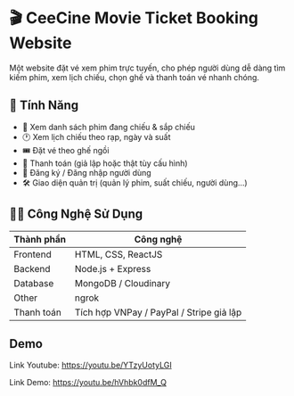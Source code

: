 # 🎬 CeeCine Movie Ticket Booking Website

Một website đặt vé xem phim trực tuyến, cho phép người dùng dễ dàng tìm kiếm phim, xem lịch chiếu, chọn ghế và thanh toán vé nhanh chóng.

## 🚀 Tính Năng

- 📅 Xem danh sách phim đang chiếu & sắp chiếu
- 🕐 Xem lịch chiếu theo rạp, ngày và suất
- 🎟️ Đặt vé theo ghế ngồi
- 🧾 Thanh toán (giả lập hoặc thật tùy cấu hình)
- 👤 Đăng ký / Đăng nhập người dùng
- 🛠️ Giao diện quản trị (quản lý phim, suất chiếu, người dùng…)

## 🧑‍💻 Công Nghệ Sử Dụng

| Thành phần      | Công nghệ                             |
|------------------|----------------------------------------|
| Frontend         | HTML, CSS, ReactJS |
| Backend          | Node.js + Express |
| Database         | MongoDB / Cloudinary          |
| Other            | ngrok               |
| Thanh toán       | Tích hợp VNPay / PayPal / Stripe giả lập|


## Demo
Link Youtube: https://youtu.be/YTzyUotyLGI


Link Demo: https://youtu.be/hVhbk0dfM_Q
